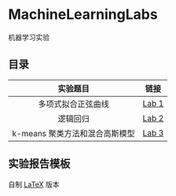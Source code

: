 # MachineLearningLabs

机器学习实验

## 目录

实验题目|链接
:-:|:-:
多项式拟合正弦曲线|[Lab 1](./lab1)
逻辑回归|[Lab 2](./lab2)
k-means 聚类方法和混合高斯模型|[Lab 3](./lab3)

## 实验报告模板

自制 [LaTeX](./report/template) 版本
